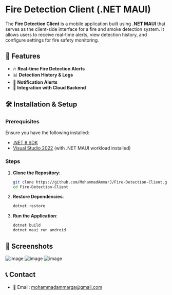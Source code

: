 # Fire Detection Client (.NET MAUI)

&#x20;

The **Fire Detection Client** is a mobile application built using **.NET MAUI** that serves as the client-side interface for a fire and smoke detection system. It allows users to receive real-time alerts, view detection history, and configure settings for fire safety monitoring.

## 🚀 Features

- 🔥 **Real-time Fire Detection Alerts**
- 📊 **Detection History & Logs**
- 🔔 **Notification Alerts**
- 📡 **Integration with Cloud Backend**

## 🛠 Installation & Setup

### Prerequisites

Ensure you have the following installed:

- [.NET 8 SDK](https://dotnet.microsoft.com/en-us/download/dotnet/8.0)
- [Visual Studio 2022](https://visualstudio.microsoft.com/) (with .NET MAUI workload installed)

### Steps

1. **Clone the Repository**:
   ```sh
   git clone https://github.com/MohammadAmmarJ/Fire-Detection-Client.git
   cd Fire-Detection-Client
   ```
2. **Restore Dependencies**:
   ```sh
   dotnet restore
   ```
3. **Run the Application**:
   ```sh
   dotnet build
   dotnet maui run android 
   ```

## 📸 Screenshots
![image](https://github.com/user-attachments/assets/3ea78963-e90d-4671-8759-c88d917259af)
![image](https://github.com/user-attachments/assets/3b5c3a53-8a1c-4a6c-b006-564d25068995)
![image](https://github.com/user-attachments/assets/f6559c83-07a3-4e76-903d-968a6bf346c3)



## 📞 Contact

- 📧 Email: [mohammadammarga@gmail.com](mailto\:your-email@example.com)



